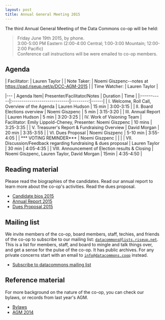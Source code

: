```yaml
---
layout: post
title: Annual General Meeting 2015
---
```


<div class="section">

The third Annual General Meeting of the Data Commons co-op will be
held:

> Friday June 19th 2015, by phone.  
> 3:00-5:00 PM Eastern 
> (2:00-4:00 Central; 1:00-3:00 Mountain; 12:00-2:00 Pacific)  
> Conference call instructions will be were emailed to co-op members.  

</div>

## Agenda

<div class="section agenda">

| Facilitator:  | Lauren Taylor       |
| Note Taker:   | Noemi Giszpenc--notes at <a href="https://pad.riseup.net/p/DCC-AGM-2015">https://pad.riseup.net/p/DCC-AGM-2015</a>    |
| Time Watcher: | Lauren Taylor  |


|---
| Agenda Item|  Presenter/Facilitator/Notes | Duration | Time |
|:-----------|:-----------------------------|---------:|------|
| I. Welcome, Roll Call, Overview of the Agenda | Lauren Hudson | 15 min | 3:00-3:15 |
| II. Board Elections overview | Noemi Giszpenc | 5 min | 3:15-3:20 |
| III. Annual Report | Lauren Hudson | 5 min | 3:20-3:25 |
| IV. Work of Visioning Team | Facilitator: Emily Lippold-Cheney, Presenter: Noemi Giszpenc | 10 mins | 3:25-3:35 |
| V. Treasurer's Report & Fundraising Overview | David Morgan | 20 min | 3:35-3:55 |
| VI. Dues Proposal | Noemi Giszpenc | 5-10 min | 3:55-4:05 |
| *** VOTING REMINDER*** | Noemi Giszpenc | | |
| VII. Discussion/Feedback regarding fundraising & dues proposal | Lauren Taylor | 30 min | 4:05-4:35 |
| VIII. Announcement of Election results & Closing | Noemi Giszpenc, Lauren Taylor, David Morgan | 15min | 4:35-4:50 |

</div>


## Reading material

<div class="section">

Please read the biographies of the candidates. Read our annual report to learn more about the co-op's activities. Read the dues proposal.

<ul class="index">
<li><a href="{{site.baseurl}}/2015/06/16/Candidate-bios.html">Candidate bios 2015</a></li>
<li><a href="{{site.baseurl}}/docs/dcc_annual_report_2015.pdf">Annual Report 2015</a></li>
<li><a href="{{site.baseurl}}/docs/dcc_dues_proposal_2015.pdf">Dues Proposal 2015</a></li>
</ul>

</div>



## Mailing list

<div class="section">

We invite members of the co-op, board members, staff, techies, and
friends of the co-op to subscribe to our mailing list: [`datacommons@lists.riseup.net`](https://lists.riseup.net/www/info/datacommons).
This is a list for members, staff, and board to mingle and talk things over,
and get a sense for the pulse of the co-op.
It has public archives. For any private concerns start with an email to [`info@datacommons.coop`]({{site.baseurl}}/contact/) instead.

<ul class="menu">
<li><a href="https://lists.riseup.net/www/subscribe/datacommons">Subscribe to datacommons mailing list</a></li>
</ul>

</div>


## Reference material

<div class="section">

For more background on the nature of the co-op, you can check our bylaws,
or records from last year's AGM.

<ul class="menu">
<li><a href="http://member.datacommons.coop/bylaws">Bylaws</a></li>
<li><a href="{{site.baseurl}}/2014/06/20/annual-meeting.html">AGM 2014</a></li>
</ul>

</div>
